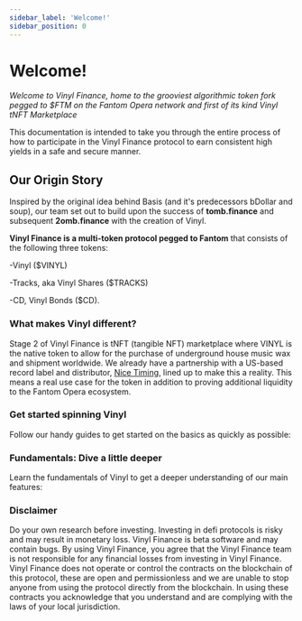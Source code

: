 ```yaml
---
sidebar_label: 'Welcome!'
sidebar_position: 0
---
```


# Welcome!

_Welcome to Vinyl Finance, home to the grooviest algorithmic token fork pegged to $FTM on the Fantom Opera network and first of its kind Vinyl tNFT Marketplace_

This documentation is intended to take you through the entire process of how to participate in the Vinyl Finance protocol to earn consistent high yields in a safe and secure manner.

## Our Origin Story

Inspired by the original idea behind Basis (and it's predecessors bDollar and soup), our team set out to build upon the success of **tomb.finance** and subsequent **2omb.finance** with the creation of Vinyl.

**Vinyl Finance is a multi-token protocol pegged to Fantom** that consists of the following three tokens:&#x20;

\-Vinyl ($VINYL)

\-Tracks, aka Vinyl Shares ($TRACKS)&#x20;

\-CD, Vinyl Bonds ($CD).

### What makes Vinyl different?

Stage 2 of Vinyl Finance is tNFT (tangible NFT) marketplace where VINYL is the native token to allow for the purchase of underground house music wax and shipment worldwide. We already have a partnership with a US-based record label and distributor, [Nice Timing](https://www.realnicetiming.com/), lined up to make this a reality. This means a real use case for the token in addition to proving additional liquidity to the Fantom Opera ecosystem.&#x20;

### Get started spinning Vinyl

Follow our handy guides to get started on the basics as quickly as possible:

<!-- {% content-ref url="protocol-info/genesis-pools-and-token-allocation.md" %}
[genesis-pools-and-token-allocation.md](protocol-info/genesis-pools-and-token-allocation.md)
{% endcontent-ref %} -->

### Fundamentals: Dive a little deeper

Learn the fundamentals of Vinyl to get a deeper understanding of our main features:

<!-- {% content-ref url="guides/how-to-buy-vinyl-and-tracks.md" %}
[how-to-buy-vinyl-and-tracks.md](guides/how-to-buy-vinyl-and-tracks.md)
{% endcontent-ref %} -->

### Disclaimer

Do your own research before investing. Investing in defi protocols is risky and may result in monetary loss. Vinyl Finance is beta software and may contain bugs. By using Vinyl Finance, you agree that the Vinyl Finance team is not responsible for any financial losses from investing in Vinyl Finance. Vinyl Finance does not operate or control the contracts on the blockchain of this protocol, these are open and permissionless and we are unable to stop anyone from using the protocol directly from the blockchain. In using these contracts you acknowledge that you understand and are complying with the laws of your local jurisdiction.
